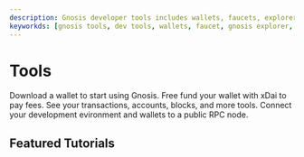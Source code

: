 ```yaml
---
description: Gnosis developer tools includes wallets, faucets, explorers, rpc providers and more.
keyworkds: [gnosis tools, dev tools, wallets, faucet, gnosis explorer, rpc provider, rpc node]
---
```


# Tools

<div class="row">
<box href="/tools/wallets" title="Wallets">Download a wallet to start using Gnosis.</box>
<box href="/tools/faucets" title="Faucets">Free fund your wallet with xDai to pay fees.</box>
<box href="/tools/explorers" title="Explorers">See your transactions, accounts, blocks, and more tools.</box>
<box href="/tools/rpc" title="RPC Providers">Connect your development evironment and wallets to a public RPC node.</box>
</div>

## Featured Tutorials

<tutorialsFeatured />